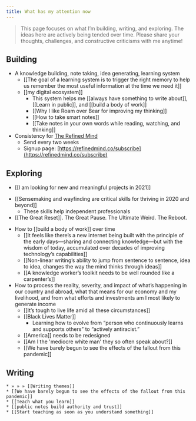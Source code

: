 ```yaml
---
title: What has my attention now
---
```

> This page focuses on what I’m building, writing, and exploring. The ideas here are actively being tended over time. Please share your thoughts, challenges, and constructive criticisms with me anytime!  

## Building
* A knowledge building, note taking, idea generating, learning system
	* [[The goal of a learning system is to trigger the right memory to help us remember the most useful information at the time we need it]]
	* [[my digital ecosystem]]
		* This system helps me [[always have something to write about]], [[Learn in public]], and [[build a body of work]]
		* [[Why I like Roam over Bear for improving my thinking]]
		* [[How to take smart notes]]
		* [[Take notes in your own words while reading, watching, and thinking]]
* Consistency for [The Refined Mind](https://refinedmind.co)
	* Send every two weeks
	* Signup page: [https://refinedmind.co/subscribe](https://refinedmind.co/subscribe)

## Exploring
- [[I am looking for new and meaningful projects in 2021]]
* [[Sensemaking and wayfinding are critical skills for thriving in 2020 and beyond]]
	* These skills help independent professionals
* [[The Great Reset]]. The Great Pause. The Ultimate Weird. The Reboot.
- How to [[build a body of work]] over time
	- [[It feels like there’s a new internet being built with the principle of the early days—sharing and connecting knowledge—but with the wisdom of today, accumulated over decades of improving technology’s capabilities]]
	- [[Non-linear writing’s ability to jump from sentence to sentence, idea to idea, changes the way the mind thinks through ideas]]
	- [[A knowledge worker’s toolkit needs to be well rounded like a carpenter’s]]
- How to process the reality, severity, and impact of what’s happening in our country and abroad, what that means for our economy and my livelihood, and from what efforts and investments am I most likely to generate income
	- [[It’s tough to live life amid all these circumstances]]
	- [[Black Lives Matter]]
		- Learning how to evolve from “person who continuously learns and supports others” to “actively antiracist.”
	- [[America]] needs to be redesigned
	- [[Am I the 'mediocre white man' they so often speak about?]]
	- [[We have barely begun to see the effects of the fallout from this pandemic]]

## Writing
	* » » » [[Writing themes]]
	* [[We have barely begun to see the effects of the fallout from this pandemic]]
	* [[Teach what you learn]]
	* [[public notes build authority and trust]]
	* [[Start teaching as soon as you understand something]]

